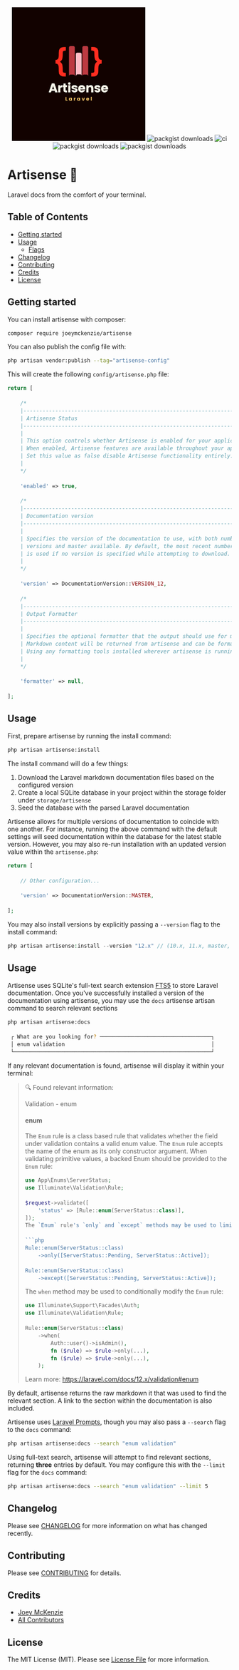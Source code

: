 <div align="center" style="padding-top: 2rem;">
    <img src="art/logo.png" height="300" width="300" alt="logo"/>
        <img src="https://img.shields.io/packagist/v/joeymckenzie/artisense.svg?style=flat-square" alt="packgist downloads" />
        <img src="https://img.shields.io/github/actions/workflow/status/joeymckenzie/artisense/run-ci.yml?branch=main&label=ci&style=flat-square" alt="ci" />
        <img src="https://img.shields.io/github/actions/workflow/status/joeymckenzie/artisense/fix-php-code-style-issues.yml?branch=main&label=code%20style&style=flat-square" alt="packgist downloads" />
        <img src="https://img.shields.io/packagist/dt/joeymckenzie/artisense.svg?style=flat-square" alt="packgist downloads" />
</div>

# Artisense 📕

Laravel docs from the comfort of your terminal.

## Table of Contents

- [Getting started](#getting-started)
- [Usage](#usage)
    - [Flags](#flags)
- [Changelog](#changelog)
- [Contributing](#contributing)
- [Credits](#credits)
- [License](#license)

## Getting started

You can install artisense with composer:

```bash
composer require joeymckenzie/artisense
```

You can also publish the config file with:

```bash
php artisan vendor:publish --tag="artisense-config"
```

This will create the following `config/artisense.php` file:

```php
return [

    /*
    |--------------------------------------------------------------------------
    | Artisense Status
    |--------------------------------------------------------------------------
    |
    | This option controls whether Artisense is enabled for your application.
    | When enabled, Artisense features are available throughout your app.
    | Set this value as false disable Artisense functionality entirely.
    |
    */

    'enabled' => true,

    /*
    |--------------------------------------------------------------------------
    | Documentation version
    |--------------------------------------------------------------------------
    |
    | Specifies the version of the documentation to use, with both numbered.
    | versions and master available. By default, the most recent numbered
    | is used if no version is specified while attempting to download.
    |
    */

    'version' => DocumentationVersion::VERSION_12,

    /*
    |--------------------------------------------------------------------------
    | Output Formatter
    |--------------------------------------------------------------------------
    |
    | Specifies the optional formatter that the output should use for markdown.
    | Markdown content will be returned from artisense and can be formatted
    | Using any formatting tools installed wherever artisense is running.
    |
    */

    'formatter' => null,

];
```

## Usage

First, prepare artisense by running the install command:

```bash
php artisan artisense:install
```

The install command will do a few things:

1. Download the Laravel markdown documentation files based on the configured version
2. Create a local SQLite database in your project within the storage folder under `storage/artisense`
3. Seed the database with the parsed Laravel documentation

Artisense allows for multiple versions of documentation to coincide with one another. For instance, running the above
command with the default settings will seed documentation within the database for the latest stable version. However,
you may also re-run installation with an updated version value within the `artisense.php`:

```php
return [

    // Other configuration...

    'version' => DocumentationVersion::MASTER,

];
```

You may also install versions by explicitly passing a `--version` flag to the install command:

```php
php artisan artisense:install --version "12.x" // (10.x, 11.x, master, etc.)
```

## Usage

Artisense uses SQLite's full-text search extension [FTS5](https://www.sqlite.org/fts5.html) to store Laravel
documentation.
Once you've successfully installed a version of the documentation using artisense, you may use the `docs` artisense
artisan
command to search relevant sections

```bash
php artisan artisense:docs

 ┌ What are you looking for? ───────────────────────────────────┐
 │ enum validation                                              │
 └──────────────────────────────────────────────────────────────┘
```

If any relevant documentation is found, artisense will display it within your terminal:

> 🔍 Found relevant information:
>
> Validation - enum
> #### enum
>
> The `Enum` rule is a class based rule that validates whether the field under validation contains a valid enum value.
> The `Enum` rule accepts the name of the enum as its only constructor argument. When validating primitive values, a
> backed Enum should be provided to the `Enum` rule:
>
> ```php
> use App\Enums\ServerStatus;
> use Illuminate\Validation\Rule;
> 
> $request->validate([
>     'status' => [Rule::enum(ServerStatus::class)],
> ]);
> The `Enum` rule's `only` and `except` methods may be used to limit which enum cases should be considered valid:
>
> ```php
> Rule::enum(ServerStatus::class)
>     ->only([ServerStatus::Pending, ServerStatus::Active]);
> 
> Rule::enum(ServerStatus::class)
>     ->except([ServerStatus::Pending, ServerStatus::Active]);
> ```
>
> The `when` method may be used to conditionally modify the `Enum` rule:
>
> ```php
> use Illuminate\Support\Facades\Auth;
> use Illuminate\Validation\Rule;
> 
> Rule::enum(ServerStatus::class)
>     ->when(
>         Auth::user()->isAdmin(),
>         fn ($rule) => $rule->only(...),
>         fn ($rule) => $rule->only(...),
>     );
> ```
>
> <a name="rule-exclude"></a>
>
> Learn more: https://laravel.com/docs/12.x/validation#enum

By default, artisense returns the raw markdown it that was used to find the relevant section. A link to the section
within the documentation is also included.

Artisense uses [Laravel Prompts](https://laravel.com/docs/12.x/prompts), though you may also pass a `--search` flag to
the `docs` command:

```bash
php artisan artisense:docs --search "enum validation"
```

Using full-text search, artisense will attempt to find relevant sections, returning **three** entries by default. You
may configure this with the `--limit` flag for the `docs` command:

```bash
php artisan artisense:docs --search "enum validation" --limit 5
```

## Changelog

Please see [CHANGELOG](CHANGELOG.md) for more information on what has changed recently.

## Contributing

Please see [CONTRIBUTING](CONTRIBUTING.md) for details.

## Credits

- [Joey McKenzie](https://github.com/joeymckenzie)
- [All Contributors](../../contributors)

## License

The MIT License (MIT). Please see [License File](LICENSE.md) for more information.
